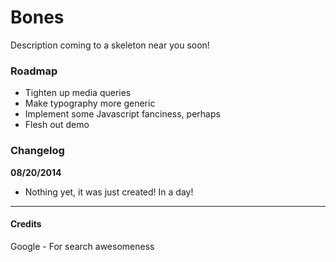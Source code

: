 # Bones
Description coming to a skeleton near you soon!


### Roadmap  
* Tighten up media queries
* Make typography more generic
* Implement some Javascript fanciness, perhaps
* Flesh out demo


### Changelog
**08/20/2014** 
* Nothing yet, it was just created! In a day!

---

#### Credits
Google \- For search awesomeness  
